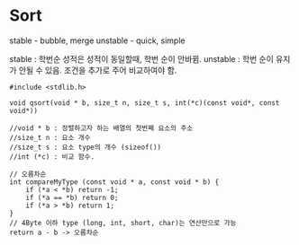 # Sort
stable - bubble, merge
unstable - quick, simple

stable : 학번순 성적은 성적이 동일할때, 학번 순이 안바뀜.
unstable : 학번 순이 유지가 안될 수 있음. 조건을 추가로 주어 비교하여야 함.

```
#include <stdlib.h>

void qsort(void * b, size_t n, size_t s, int(*c)(const void*, const void*))

//void * b : 정렬하고자 하는 배열의 첫번째 요소의 주소
//size_t n : 요소 개수
//size_t s : 요소 type의 개수 (sizeof())
//int (*c) : 비교 함수.

// 오름차순
int compareMyType (const void * a, const void * b) {
    if (*a < *b) return -1;
    if (*a == *b) return 0;
    if (*a > *b) return 1;
}
// 4Byte 이하 type (long, int, short, char)는 연산만으로 가능
return a - b -> 오름차순
```


